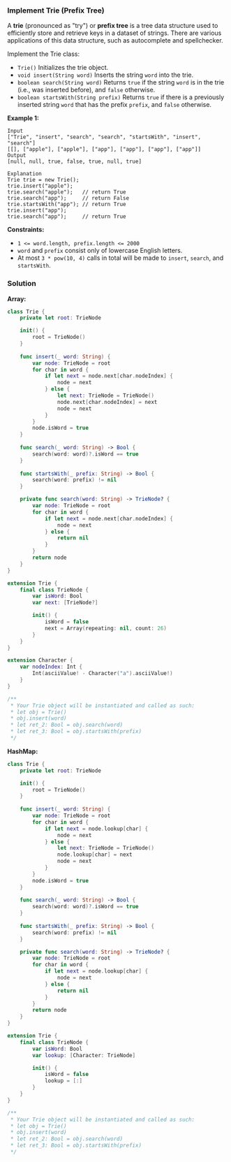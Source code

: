 
### Implement Trie (Prefix Tree)

A __trie__ (pronounced as "try") or __prefix tree__ is a tree data structure used to efficiently store and retrieve keys in a dataset of strings. There are various applications of this data structure, such as autocomplete and spellchecker.

Implement the Trie class:
* `Trie()` Initializes the trie object.
* `void insert(String word)` Inserts the string `word` into the trie.
* `boolean search(String word)` Returns `true` if the string `word` is in the trie (i.e., was inserted before), and `false` otherwise.
* `boolean startsWith(String prefix)` Returns `true` if there is a previously inserted string `word` that has the prefix `prefix`, and `false` otherwise.
 
__Example 1:__
```
Input
["Trie", "insert", "search", "search", "startsWith", "insert", "search"]
[[], ["apple"], ["apple"], ["app"], ["app"], ["app"], ["app"]]
Output
[null, null, true, false, true, null, true]

Explanation
Trie trie = new Trie();
trie.insert("apple");
trie.search("apple");   // return True
trie.search("app");     // return False
trie.startsWith("app"); // return True
trie.insert("app");
trie.search("app");     // return True
```

__Constraints:__
* `1 <= word.length, prefix.length <= 2000`
* `word` and `prefix` consist only of lowercase English letters.
* At most `3 * pow(10, 4)` calls in total will be made to `insert`, `search`, and `startsWith`.

### Solution
__Array:__
```Swift
class Trie {
    private let root: TrieNode

    init() {
        root = TrieNode()
    }
    
    func insert(_ word: String) {
        var node: TrieNode = root
        for char in word {
            if let next = node.next[char.nodeIndex] {
                node = next
            } else {
                let next: TrieNode = TrieNode()
                node.next[char.nodeIndex] = next
                node = next
            }
        }
        node.isWord = true
    }
    
    func search(_ word: String) -> Bool {
        search(word: word)?.isWord == true
    }
    
    func startsWith(_ prefix: String) -> Bool {
        search(word: prefix) != nil
    }

    private func search(word: String) -> TrieNode? {
        var node: TrieNode = root
        for char in word {
            if let next = node.next[char.nodeIndex] {
                node = next
            } else {
                return nil
            }
        }
        return node
    }
}

extension Trie {
    final class TrieNode {
        var isWord: Bool
        var next: [TrieNode?]

        init() {
            isWord = false
            next = Array(repeating: nil, count: 26)
        }
    }
}

extension Character {
    var nodeIndex: Int {
        Int(asciiValue! - Character("a").asciiValue!)
    }
}

/**
 * Your Trie object will be instantiated and called as such:
 * let obj = Trie()
 * obj.insert(word)
 * let ret_2: Bool = obj.search(word)
 * let ret_3: Bool = obj.startsWith(prefix)
 */
```
__HashMap:__
```Swift
class Trie {
    private let root: TrieNode

    init() {
        root = TrieNode()
    }
    
    func insert(_ word: String) {
        var node: TrieNode = root
        for char in word {
            if let next = node.lookup[char] {
                node = next
            } else {
                let next: TrieNode = TrieNode()
                node.lookup[char] = next
                node = next
            }
        }
        node.isWord = true
    }
    
    func search(_ word: String) -> Bool {
        search(word: word)?.isWord == true
    }
    
    func startsWith(_ prefix: String) -> Bool {
        search(word: prefix) != nil
    }

    private func search(word: String) -> TrieNode? {
        var node: TrieNode = root
        for char in word {
            if let next = node.lookup[char] {
                node = next
            } else {
                return nil
            }
        }
        return node
    }
}

extension Trie {
    final class TrieNode {
        var isWord: Bool
        var lookup: [Character: TrieNode]

        init() {
            isWord = false
            lookup = [:]
        }
    }
}

/**
 * Your Trie object will be instantiated and called as such:
 * let obj = Trie()
 * obj.insert(word)
 * let ret_2: Bool = obj.search(word)
 * let ret_3: Bool = obj.startsWith(prefix)
 */
```